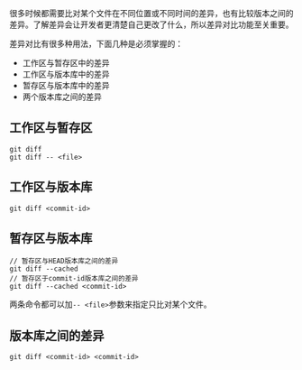 很多时候都需要比对某个文件在不同位置或不同时间的差异，也有比较版本之间的差异。了解差异会让开发者更清楚自己更改了什么，所以差异对比功能至关重要。

<!--more-->

差异对比有很多种用法，下面几种是必须掌握的：

- 工作区与暂存区中的差异
- 工作区与版本库中的差异
- 暂存区与版本库中的差异
- 两个版本库之间的差异



## 工作区与暂存区

```shell
git diff 
git diff -- <file>
```

## 工作区与版本库

```shell
git diff <commit-id>
```

## 暂存区与版本库

```shell
// 暂存区与HEAD版本库之间的差异
git diff --cached 
// 暂存区于commit-id版本库之间的差异
git diff --cached <commit-id>
```

两条命令都可以加`-- <file>`参数来指定只比对某个文件。

## 版本库之间的差异

```shell
git diff <commit-id> <commit-id>
```

